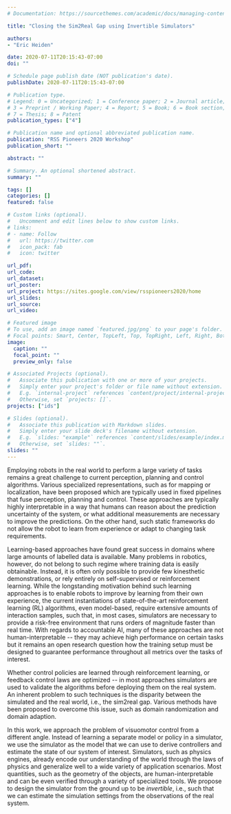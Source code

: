 ```yaml
---
# Documentation: https://sourcethemes.com/academic/docs/managing-content/

title: "Closing the Sim2Real Gap using Invertible Simulators"

authors:
- "Eric Heiden"

date: 2020-07-11T20:15:43-07:00
doi: ""

# Schedule page publish date (NOT publication's date).
publishDate: 2020-07-11T20:15:43-07:00

# Publication type.
# Legend: 0 = Uncategorized; 1 = Conference paper; 2 = Journal article;
# 3 = Preprint / Working Paper; 4 = Report; 5 = Book; 6 = Book section;
# 7 = Thesis; 8 = Patent
publication_types: ["4"]

# Publication name and optional abbreviated publication name.
publication: "RSS Pioneers 2020 Workshop"
publication_short: ""

abstract: ""

# Summary. An optional shortened abstract.
summary: ""

tags: []
categories: []
featured: false

# Custom links (optional).
#   Uncomment and edit lines below to show custom links.
# links:
# - name: Follow
#   url: https://twitter.com
#   icon_pack: fab
#   icon: twitter

url_pdf:
url_code:
url_dataset:
url_poster:
url_project: https://sites.google.com/view/rsspioneers2020/home
url_slides:
url_source:
url_video:

# Featured image
# To use, add an image named `featured.jpg/png` to your page's folder. 
# Focal points: Smart, Center, TopLeft, Top, TopRight, Left, Right, BottomLeft, Bottom, BottomRight.
image:
  caption: ""
  focal_point: ""
  preview_only: false

# Associated Projects (optional).
#   Associate this publication with one or more of your projects.
#   Simply enter your project's folder or file name without extension.
#   E.g. `internal-project` references `content/project/internal-project/index.md`.
#   Otherwise, set `projects: []`.
projects: ["ids"]

# Slides (optional).
#   Associate this publication with Markdown slides.
#   Simply enter your slide deck's filename without extension.
#   E.g. `slides: "example"` references `content/slides/example/index.md`.
#   Otherwise, set `slides: ""`.
slides: ""
---
```


Employing robots in the real world to perform a large variety of tasks remains a great challenge to current perception, planning and control algorithms. Various specialized representations, such as for mapping or localization, have been proposed which are typically used in fixed pipelines that fuse perception, planning and control. These approaches are typically highly interpretable in a way that humans can reason about the prediction uncertainty of the system, or what additional measurements are necessary to improve the predictions. On the other hand, such static frameworks do not allow the robot to learn from experience or adapt to changing task requirements.

Learning-based approaches have found great success in domains where large amounts of labelled data is available. Many problems in robotics, however, do not belong to such regime where training data is easily obtainable. Instead, it is often only possible to provide few kinesthetic demonstrations, or rely entirely on self-supervised or reinforcement learning. While the longstanding motivation behind such learning approaches is to enable robots to improve by learning from their own experience, the current instantiations of state-of-the-art reinforcement learning (RL) algorithms, even model-based, require extensive amounts of interaction samples, such that, in most cases, simulators are necessary to provide a risk-free environment that runs orders of magnitude faster than real time. With regards to accountable AI, many of these approaches are not human-interpretable -- they may achieve high performance on certain tasks but it remains an open research question how the training setup must be designed to guarantee performance throughout all metrics over the tasks of interest.

Whether control policies are learned through reinforcement learning, or feedback control laws are optimized -- in most approaches simulators are used to validate the algorithms before deploying them on the real system. An inherent problem to such techniques is the disparity between the simulated and the real world, i.e., the sim2real gap. Various methods have been proposed to overcome this issue, such as domain randomization and domain adaption.

In this work, we approach the problem of visuomotor control from a different angle. Instead of learning a separate model or policy in a simulator, we use the simulator as the model that we can use to derive controllers and estimate the state of our system of interest. Simulators, such as physics engines, already encode our understanding of the world through the laws of physics and generalize well to a wide variety of application scenarios. Most quantities, such as the geometry of the objects, are human-interpretable and can be even verified through a variety of specialized tools. We propose to design the simulator from the ground up to be *invertible*, i.e., such that we can estimate the simulation settings from the observations of the real system.
